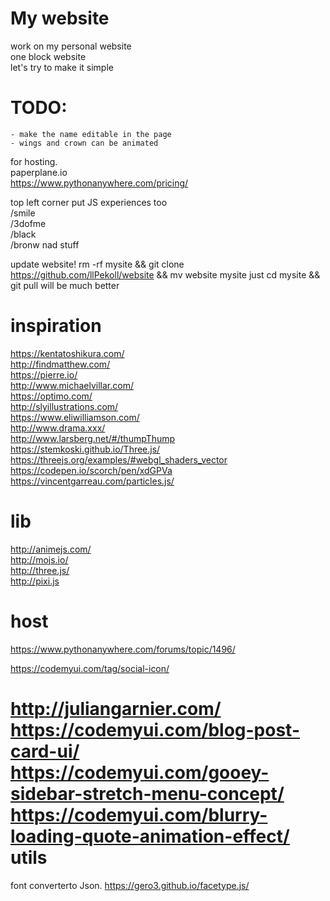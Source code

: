 My website
==========

work on my personal website  
one block website  
let's try to make it simple  

TODO:
=====
    - make the name editable in the page
    - wings and crown can be animated


for hosting.  
paperplane.io  
https://www.pythonanywhere.com/pricing/  


top left corner put JS experiences too  
/smile  
/3dofme  
/black  
/bronw nad stuff  

update website!
rm -rf mysite && git clone https://github.com/llPekoll/website && mv website mysite
just cd mysite && git pull will be much better


inspiration
===============
https://kentatoshikura.com/  
http://findmatthew.com/  
https://pierre.io/  
http://www.michaelvillar.com/  
https://optimo.com/  
http://slyillustrations.com/  
https://www.eliwilliamson.com/  
http://www.drama.xxx/  
http://www.larsberg.net/#/thumpThump  
https://stemkoski.github.io/Three.js/  
https://threejs.org/examples/#webgl_shaders_vector  
https://codepen.io/scorch/pen/xdGPVa  
https://vincentgarreau.com/particles.js/  

lib 
====
http://animejs.com/  
http://mojs.io/  
http://three.js/  
http://pixi.js  

host
====
https://www.pythonanywhere.com/forums/topic/1496/


https://codemyui.com/tag/social-icon/

http://juliangarnier.com/
https://codemyui.com/blog-post-card-ui/
https://codemyui.com/gooey-sidebar-stretch-menu-concept/
https://codemyui.com/blurry-loading-quote-animation-effect/
utils
=====
font converterto Json.
https://gero3.github.io/facetype.js/
